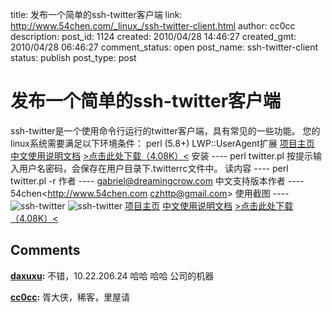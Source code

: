 title: 发布一个简单的ssh-twitter客户端
link: http://www.54chen.com/_linux_/ssh-twitter-client.html
author: cc0cc
description: 
post_id: 1124
created: 2010/04/28 14:46:27
created_gmt: 2010/04/28 06:46:27
comment_status: open
post_name: ssh-twitter-client
status: publish
post_type: post

# 发布一个简单的ssh-twitter客户端

ssh-twitter是一个使用命令行运行的twitter客户端，具有常见的一些功能。 您的linux系统需要满足以下环境条件： perl (5.8+) LWP::UserAgent扩展 [项目主页](http://code.google.com/p/ssh-twitter) [中文使用说明文档](/_linux_/ssh-twitter-client.html) [>点击此处下载（4.08K）<](http://www.54chen.com/ssh-t.tar.gz) 安装 \---- perl twitter.pl 按提示输入用户名密码，会保存在用户目录下.twitterrc文件中。 读内容 \---- perl twitter.pl -r 作者 \---- gabriel@dreamingcrow.com 中文支持版本作者 \---- 54chen<http://www.54chen.com czhttp@gmail.com> 使用截图 \---- ![ssh-twitter](http://img04.taobaocdn.com/bao/uploaded/i4/T1bl4yXnBcXXX7LccW_022649.jpg) ![ssh-twitter](http://img03.taobaocdn.com/bao/uploaded/i3/T1dQ4yXXxxXXbZlnEW_025020.jpg) [项目主页](http://code.google.com/p/ssh-twitter) [中文使用说明文档](http://www.54chen.com/_linux_/ssh-twitter-client.html) [>点击此处下载（4.08K）<](http://www.54chen.com/ssh-t.tar.gz)

## Comments

**[daxuxu](#12381 "2010-05-25 09:28:29"):** 不错，10.22.206.24 哈哈 哈哈 公司的机器

**[cc0cc](#12382 "2010-05-25 09:49:45"):** 胥大侠，稀客，里屋请

